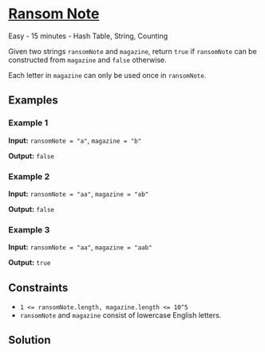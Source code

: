 # [Ransom Note](https://leetcode.com/problems/ransom-note/)

Easy - 15 minutes - Hash Table, String, Counting

Given two strings `ransomNote` and `magazine`, return `true` if `ransomNote` can be constructed from `magazine` and `false` otherwise.

Each letter in `magazine` can only be used once in `ransomNote`.

## Examples

### Example 1

**Input:** `ransomNote = "a"`, `magazine = "b"`

**Output:** `false`

### Example 2

**Input:** `ransomNote = "aa"`, `magazine = "ab"`

**Output:** `false`

### Example 3

**Input:** `ransomNote = "aa"`, `magazine = "aab"`

**Output:** `true`

## Constraints

- `1 <= ransomNote.length, magazine.length <= 10^5`
- `ransomNote` and `magazine` consist of lowercase English letters.

## Solution
